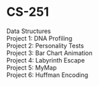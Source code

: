 # CS-251
Data Structures  
Project 1: DNA Profiling  
Project 2: Personality Tests  
Project 3: Bar Chart Animation  
Project 4: Labyrinth Escape  
Project 5: MyMap  
Project 6: Huffman Encoding  

